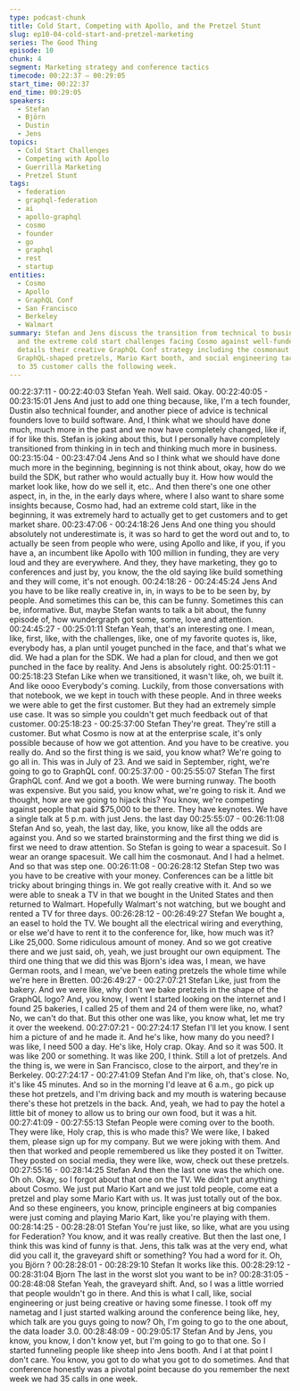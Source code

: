 ```yaml
---
type: podcast-chunk
title: Cold Start, Competing with Apollo, and the Pretzel Stunt
slug: ep10-04-cold-start-and-pretzel-marketing
series: The Good Thing
episode: 10
chunk: 4
segment: Marketing strategy and conference tactics
timecode: 00:22:37 – 00:29:05
start_time: 00:22:37
end_time: 00:29:05
speakers:
  - Stefan
  - Björn
  - Dustin
  - Jens
topics:
  - Cold Start Challenges
  - Competing with Apollo
  - Guerrilla Marketing
  - Pretzel Stunt
tags:
  - federation
  - graphql-federation
  - ai
  - apollo-graphql
  - cosmo
  - founder
  - go
  - graphql
  - rest
  - startup
entities:
  - Cosmo
  - Apollo
  - GraphQL Conf
  - San Francisco
  - Berkeley
  - Walmart
summary: Stefan and Jens discuss the transition from technical to business thinking
  and the extreme cold start challenges facing Cosmo against well-funded Apollo. Stefan
  details their creative GraphQL Conf strategy including the cosmonaut spacesuit,
  GraphQL-shaped pretzels, Mario Kart booth, and social engineering tactics that led
  to 35 customer calls the following week.
---
```


00:22:37:11 - 00:22:40:03
Stefan
Yeah. Well said. Okay.
00:22:40:05 - 00:23:15:01
Jens
And just to add one thing because, like, I'm a tech founder, Dustin also technical founder, and
another piece of advice is technical founders love to build software. And, I think what we should
have done much, much more in the past and we now have completely changed, like if, if for like
this. Stefan is joking about this, but I personally have completely transitioned from thinking in in
tech and thinking much more in business.
00:23:15:04 - 00:23:47:04
Jens
And so I think what we should have done much more in the beginning, beginning is not think
about, okay, how do we build the SDK, but rather who would actually buy it. How how would the
market look like, how do we sell it, etc.. And then there's one one other aspect, in, in the, in the
early days where, where I also want to share some insights because, Cosmo had, had an
extreme cold start, like in the beginning, it was extremely hard to actually get to get customers
and to get market share.
00:23:47:06 - 00:24:18:26
Jens
And one thing you should absolutely not underestimate is, it was so hard to get the word out
and to, to actually be seen from people who were, using Apollo and like, if you, if you have a, an
incumbent like Apollo with 100 million in funding, they are very loud and they are everywhere.
And they, they have marketing, they go to conferences and just by, you know, the the old saying
like build something and they will come, it's not enough.
00:24:18:26 - 00:24:45:24
Jens
And you have to be like really creative in, in, in ways to be to be seen by, by people. And
sometimes this can be, this can be funny. Sometimes this can be, informative. But, maybe
Stefan wants to talk a bit about, the funny episode of, how wundergraph got some, some, love
and attention.
00:24:45:27 - 00:25:01:11
Stefan
Yeah, that's an interesting one. I mean, like, first, like, with the challenges, like, one of my
favorite quotes is, like, everybody has, a plan until youget punched in the face, and that's what
we did. We had a plan for the SDK. We had a plan for cloud, and then we got punched in the
face by reality. And Jens is absolutely right.
00:25:01:11 - 00:25:18:23
Stefan
Like when we transitioned, it wasn't like, oh, we built it. And like oooo Everybody's coming.
Luckily, from those conversations with that notebook, we we kept in touch with these people.
And in three weeks we were able to get the first customer. But they had an extremely simple
use case. It was so simple you couldn't get much feedback out of that customer.
00:25:18:23 - 00:25:37:00
Stefan
They're great. They're still a customer. But what Cosmo is now at at the enterprise scale, it's
only possible because of how we got attention. And you have to be creative. you really do. And
so the first thing is we said, you know what? We're going to go all in. This was in July of 23. And
we said in September, right, we're going to go to GraphQL conf.
00:25:37:00 - 00:25:55:07
Stefan
The first GraphQL conf. And we got a booth. We were burning runway. The booth was
expensive. But you said, you know what, we're going to risk it. And we thought, how are we
going to hijack this? You know, we're competing against people that paid $75,000 to be there.
They have keynotes. We have a single talk at 5 p.m. with just Jens. the last day
00:25:55:07 - 00:26:11:08
Stefan
And so, yeah, the last day, like, you know, like all the odds are against you. And so we started
brainstorming and the first thing we did is first we need to draw attention. So Stefan is going to
wear a spacesuit. So I wear an orange spacesuit. We call him the cosmonaut. And I had a
helmet. And so that was step one.
00:26:11:08 - 00:26:28:12
Stefan
Step two was you have to be creative with your money. Conferences can be a little bit tricky
about bringing things in. We got really creative with it. And so we were able to sneak a TV in that
we bought in the United States and then returned to Walmart. Hopefully Walmart's not watching,
but we bought and rented a TV for three days.
00:26:28:12 - 00:26:49:27
Stefan
We bought a, an easel to hold the TV. We bought all the electrical wiring and everything, or else
we'd have to rent it to the conference for, like, how much was it? Like 25,000. Some ridiculous
amount of money. And so we got creative there and we just said, oh, yeah, we just brought our
own equipment. The third one thing that we did this was Bjorn's idea was, I mean, we have
German roots, and I mean, we've been eating pretzels the whole time while we're here in
Bretten.
00:26:49:27 - 00:27:07:21
Stefan
Like, just from the bakery. And we were like, why don't we bake pretzels in the shape of the
GraphQL logo? And, you know, I went I started looking on the internet and I found 25 bakeries, I
called 25 of them and 24 of them were like, no, what? No, we can't do that. But this other one
was like, you know what, let me try it over the weekend.
00:27:07:21 - 00:27:24:17
Stefan
I'll let you know. I sent him a picture of and he made it. And he's like, how many do you need? I
was like, I need 500 a day. He's like, Holy crap. Okay. And so it was 500. It was like 200 or
something. It was like 200, I think. Still a lot of pretzels. And the thing is, we were in San
Francisco, close to the airport, and they're in Berkeley.
00:27:24:17 - 00:27:41:09
Stefan
And I'm like, oh, that's close. No, it's like 45 minutes. And so in the morning I'd leave at 6 a.m.,
go pick up these hot pretzels, and I'm driving back and my mouth is watering because there's
these hot pretzels in the back. And, yeah, we had to pay the hotel a little bit of money to allow us
to bring our own food, but it was a hit.
00:27:41:09 - 00:27:55:13
Stefan
People were coming over to the booth. They were like, Holy crap, this is who made this? We
were like, I baked them, please sign up for my company. But we were joking with them. And
then that worked and people remembered us like they posted it on Twitter. They posted on
social media, they were like, wow, check out these pretzels.
00:27:55:16 - 00:28:14:25
Stefan
And then the last one was the which one. Oh oh. Okay, so I forgot about that one on the TV. We
didn't put anything about Cosmo. We just put Mario Kart and we just told people, come eat a
pretzel and play some Mario Kart with us. It was just totally out of the box. And so these
engineers, you know, principle engineers at big companies were just coming and playing Mario
Kart, like you're playing with them.
00:28:14:25 - 00:28:28:01
Stefan
You're just like, so like, what are you using for Federation? You know, and it was really creative.
But then the last one, I think this was kind of funny is that. Jens, this talk was at the very end,
what did you call it, the graveyard shift or something? You had a word for it. Oh, you Björn ?
00:28:28:01 - 00:28:29:10
Stefan
It works like this.
00:28:29:12 - 00:28:31:04
Bjorn
The last in the worst slot you want to be in?
00:28:31:05 - 00:28:48:08
Stefan
Yeah, the graveyard shift. And, so I was a little worried that people wouldn't go in there. And this
is what I call, like, social engineering or just being creative or having some finesse. I took off my
nametag and I just started walking around the conference being like, hey, which talk are you
guys going to now? Oh, I'm going to go to the one about, the data loader 3.0.
00:28:48:09 - 00:29:05:17
Stefan
And by Jens, you know, you know, I don't know yet, but I'm going to go to that one. So I started
funneling people like sheep into Jens booth. And I at that point I don't care. You know, you got to
do what you got to do sometimes. And that conference honestly was a pivotal point because do
you remember the next week we had 35 calls in one week.
